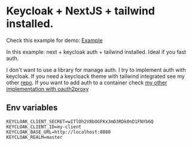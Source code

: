 # Keycloak + NextJS + tailwind installed.

Check this example for demo:
[Example](https://keycloak-nextjs-example-santiblanko.vercel.app)

In this example:
next + keycloak auth + tailwind installed. Ideal if you fast auth.

I don't want to use a library for manage auth. I try to implement auth with keycloak.
If you need a keycloack theme with tailwind integrated see my other [repo](https://keycloak-nextjs-example-santiblanko.vercel.app).
If you want to add auth to a container check [my other implementation with oauth2proxy ](https://keycloak-nextjs-example-santiblanko.vercel.app)

## Env variables
```
KEYCLOAK_CLIENT_SECRET=wITlOh2V8bOGFKx3mD3RDk0nD1FNYb6Q
KEYCLOAK_CLIENT_ID=my-client
KEYCLOAK_BASE_URL=http://localhost:8080
KEYCLOAK_REALM=master
```

